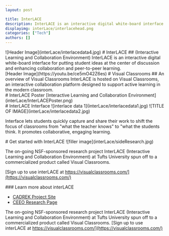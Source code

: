 ```yaml
---
layout: post

title: InterLACE
description: InterLACE is an interactive digital white-board interface.
displayimg: interLace/interlacehead.png
categories: ["Tech"]
authors: []
---
```

<div class="image_text_overlay" markdown="1">
![Header Image](interLace/interlacedata4.jpg)
# InterLACE
## (Interactive Learning and Collaboration Environment)
InterLACE is an interactive digital white-board interface for putting student ideas at the center of discussion and enhancing collaboration and peer-to-peer learning.
</div>

<div class="video_text_overlay" markdown="1">
[Header Image](https://youtu.be/ce5mO42Z6es)
# Visual Classrooms
## An overview of Visual Classrooms
InterLACE is hosted on Visual Classrooms, an interactive collaboration platform designed to support active learning in the modern classroom.  
</div>


<div class="document" markdown="1">
# InterLACE Poster
[Interactive Learning and Collaboration Environment](interLace/InterLACEPoster.png)
<!-- insert as many links here as you want to dynamically create a grid of documents-->
</div>

<div class="free_write" markdown="1">
# InterLACE Interface
![interlace data 1](interLace/interlacedata1.jpg)
![TITLE OF IMAGE](interLace/interlacedata2.jpg)

Interface lets students quickly capture and share their work to shift the focus of classrooms from "what the teacher knows"
to "what the students think. It promotes collaborative, engaging learning.

</div>


<div class="free_write" markdown="1">
# Get started with InterLACE
![filler image](interLace/sideResearch.jpg)

The on-going NSF-sponsored research project InterLACE (Interactive Learning and Collaboration Environment) at Tufts University spun off to a commercialized product called Visual Classrooms.

[Sign up to use interLACE at https://visualclassrooms.com/](https://visualclassrooms.com/)
</div>


<div class="free_write" markdown="1">
### Learn more about interLACE


- [CADREK Project Site](https://cadrek12.org/projects/interlace-interactive-learning-and-collaboration-environment)
- [CEEO Research Page](http://ceeo.tufts.edu/research/projectsinterlace.htm)

The on-going NSF-sponsored research project InterLACE (Interactive Learning and Collaboration Environment) at Tufts University spun off to a commercialized product called Visual Classrooms.
[Sign up to use interLACE at https://visualclassrooms.com/](https://visualclassrooms.com/)
</div>
